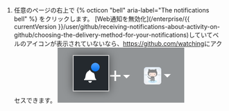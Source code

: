 1. 任意のページの右上で {% octicon "bell" aria-label="The notifications bell" %} をクリックします。 [Web通知を無効化](/enterprise/{{ currentVersion }}/user/github/receiving-notifications-about-activity-on-github/choosing-the-delivery-method-for-your-notifications)していてベルのアイコンが表示されていないなら、<https://github.com/watching>にアクセスできます。 ![未読メッセージを示す通知](/assets/images/help/notifications/notifications_general_existence_indicator.png)
